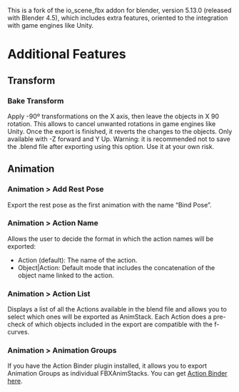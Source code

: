 
This is a fork of the io_scene_fbx addon for blender, version 5.13.0 (released with Blender 4.5), which includes extra features, oriented to the integration with game engines like Unity.

# Additional Features
## Transform
### Bake Transform
Apply -90º transformations on the X axis, then leave the objects in X 90 rotation. This allows to cancel unwanted rotations in game engines like Unity.
Once the export is finished, it reverts the changes to the objects.
Only available with -Z forward and Y Up.
Warning: it is recommended not to save the .blend file after exporting using this option. Use it at your own risk.

## Animation

### Animation > Add Rest Pose
Export the rest pose as the first animation with the name “Bind Pose”.

### Animation > Action Name
Allows the user to decide the format in which the action names will be exported:
- Action (default): The name of the action.
- Object|Action: Default mode that includes the concatenation of the object name linked to the action.

### Animation > Action List
Displays a list of all the Actions available in the blend file and allows you to select which ones will be exported as AnimStack.
Each Action does a pre-check of which objects included in the export are compatible with the f-curves.

### Animation > Animation Groups
If you have the Action Binder plugin installed, it allows you to export Animation Groups as individual FBXAnimStacks.
You can get [Action Binder here](https://github.com/olavra/blender-actions-binder).
